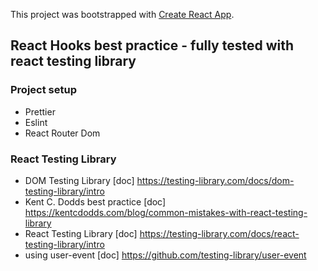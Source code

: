 This project was bootstrapped with [Create React App](https://github.com/facebook/create-react-app).

## React Hooks best practice - fully tested with react testing library

### Project setup

- Prettier
- Eslint
- React Router Dom

### React Testing Library

- DOM Testing Library [doc] https://testing-library.com/docs/dom-testing-library/intro
- Kent C. Dodds best practice [doc] https://kentcdodds.com/blog/common-mistakes-with-react-testing-library
- React Testing Library [doc] https://testing-library.com/docs/react-testing-library/intro
- using user-event [doc] https://github.com/testing-library/user-event
